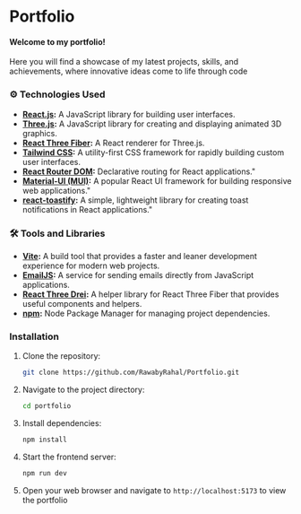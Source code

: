 # Portfolio 

#### Welcome to my portfolio!

Here you will find a showcase of my latest projects, skills, and achievements, where innovative ideas come to life through code



### ⚙️ Technologies Used

- **[React.js](https://reactjs.org/):** A JavaScript library for building user interfaces.
- **[Three.js](https://threejs.org/):** A JavaScript library for creating and displaying animated 3D graphics.
- **[React Three Fiber](https://github.com/pmndrs/react-three-fiber):** A React renderer for Three.js.
- **[Tailwind CSS](https://tailwindcss.com/):** A utility-first CSS framework for rapidly building custom user interfaces.
- **[React Router DOM](https://reactrouter.com/):** Declarative routing for React applications."
- **[Material-UI (MUI)](https://mui.com/):** A popular React UI framework for building responsive web applications."
- **[react-toastify](https://github.com/fkhadra/react-toastify):** A simple, lightweight library for creating toast notifications in React applications."

### 🛠️ Tools and Libraries
- **[Vite](https://vitejs.dev/):** A build tool that provides a faster and leaner development experience for modern web projects.
- **[EmailJS](https://www.emailjs.com/):** A service for sending emails directly from JavaScript applications.
- **[React Three Drei](https://github.com/pmndrs/drei):** A helper library for React Three Fiber that provides useful components and helpers.
- **[npm](https://www.npmjs.com/):** Node Package Manager for managing project dependencies.

### Installation

1. Clone the repository:

   ```bash
   git clone https://github.com/RawabyRahal/Portfolio.git

2. Navigate to the project directory:
   ```bash
   cd portfolio

3. Install dependencies:
   ```bash
   npm install

4. Start the frontend server:
   ```bash
   npm run dev
5. Open your web browser and navigate to `http://localhost:5173` to view the portfolio
